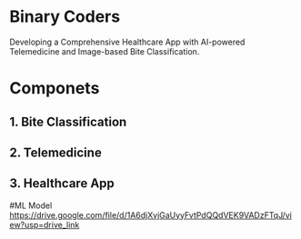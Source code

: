 # Binary Coders

Developing a Comprehensive Healthcare App with AI-powered Telemedicine and Image-based Bite Classification.


# Componets

## 1. Bite Classification
## 2. Telemedicine
## 3. Healthcare App


#ML Model
https://drive.google.com/file/d/1A6djXvjGaUyyFvtPdQQdVEK9VADzFTqJ/view?usp=drive_link
